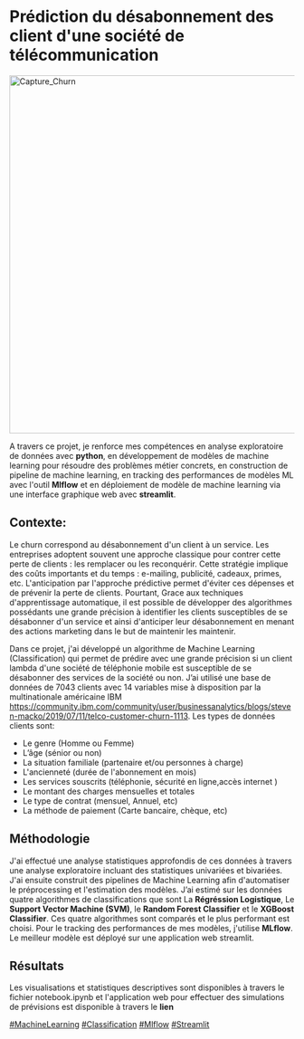 # Prédiction du désabonnement des client d'une société de télécommunication

<img width="633" alt="Capture_Churn" src="https://github.com/Djamel-yod/Prediction-Desabonnement-Clients/assets/60408184/7fa9156d-ef50-47e5-92cc-983140590cf9">


A travers ce projet, je renforce mes compétences en analyse exploratoire de données avec **python**, en développement de modèles de machine learning pour résoudre des problèmes métier concrets, en construction de pipeline de machine learning, en tracking des performances de modèles ML avec l'outil **Mlflow** et en déploiement de modèle de machine learning via une interface graphique web avec **streamlit**.


## Contexte: 
Le churn correspond au désabonnement d'un client à un service. Les entreprises adoptent souvent une approche classique pour contrer cette perte de clients : les remplacer ou les reconquérir. Cette stratégie implique des coûts importants et du temps : e-mailing, publicité, cadeaux, primes, etc. L'anticipation par l'approche prédictive permet d'éviter ces dépenses et de prévenir la perte de clients. Pourtant, Grace aux techniques d'apprentissage automatique, il est possible de développer des algorithmes possédants une grande précision à identifier les clients susceptibles de se désabonner d'un service et ainsi d'anticiper leur désabonnement en menant des actions marketing dans le but de maintenir les maintenir.

Dans ce projet, j'ai développé un algorithme de Machine Learning (Classification) qui permet de prédire avec une grande précision si un client lambda d'une société de téléphonie mobile est susceptible de se désabonner des services de la société ou non. J’ai utilisé une base de données de 7043 clients avec 14 variables mise à disposition par la multinationale américaine IBM https://community.ibm.com/community/user/businessanalytics/blogs/steven-macko/2019/07/11/telco-customer-churn-1113. Les types de données clients sont:

- Le genre (Homme ou Femme)
- L’âge (sénior ou non)
- La situation familiale (partenaire et/ou personnes à charge)
- L'ancienneté (durée de l'abonnement en mois)
- Les services souscrits (téléphonie, sécurité en ligne,accès internet )
- Le montant des charges mensuelles et totales
- Le type de contrat (mensuel, Annuel, etc)
- La méthode de paiement (Carte bancaire, chèque, etc)

## Méthodologie

J'ai effectué une analyse statistiques approfondis de ces données à travers une analyse exploratoire incluant des statistiques univariées et bivariées. J'ai ensuite construit des pipelines de Machine Learning afin d'automatiser le préprocessing et l'estimation des modèles. J’ai estimé sur les données quatre algorithmes de classifications que sont La **Régréssion Logistique**, Le **Support Vector Machine (SVM)**, le **Random Forest Classifier** et le **XGBoost Classifier**. Ces quatre algorithmes sont comparés et le plus performant est choisi. Pour le tracking des performances de mes modèles, j'utilise **MLflow**. Le meilleur modèle est déployé sur une application web streamlit.

## Résultats
Les visualisations et statistiques descriptives sont disponibles à travers le fichier notebook.ipynb et l'application web pour effectuer des simulations de prévisions est disponible à travers le **lien** 


<a href="#">#MachineLearning</a>
<a href="#">#Classification</a>
<a href="#">#Mlflow</a>
<a href="#">#Streamlit</a>

